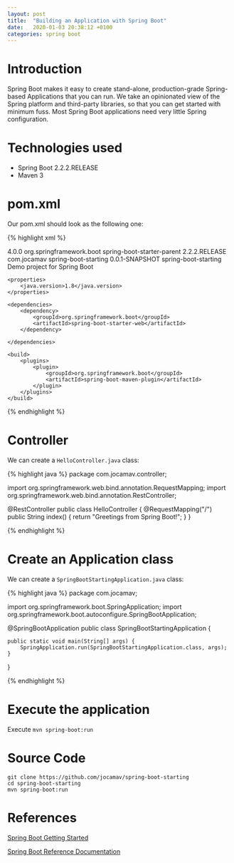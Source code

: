 ```yaml
---
layout: post
title:  "Building an Application with Spring Boot"
date:   2020-01-03 20:38:12 +0100
categories: spring boot
---
```


# Introduction

Spring Boot makes it easy to create stand-alone, production-grade Spring-based Applications that you can run. We take an opinionated view of the Spring platform and third-party libraries, so that you can get started with minimum fuss. Most Spring Boot applications need very little Spring configuration.

# Technologies used

* Spring Boot 2.2.2.RELEASE
* Maven 3

# pom.xml

Our pom.xml should look as the following one:

{% highlight xml %}

<?xml version="1.0" encoding="UTF-8"?>
<project xmlns="http://maven.apache.org/POM/4.0.0" xmlns:xsi="http://www.w3.org/2001/XMLSchema-instance"
         xsi:schemaLocation="http://maven.apache.org/POM/4.0.0 https://maven.apache.org/xsd/maven-4.0.0.xsd">
    <modelVersion>4.0.0</modelVersion>
    <parent>
        <groupId>org.springframework.boot</groupId>
        <artifactId>spring-boot-starter-parent</artifactId>
        <version>2.2.2.RELEASE</version>
        <relativePath/> <!-- lookup parent from repository -->
    </parent>
    <groupId>com.jocamav</groupId>
    <artifactId>spring-boot-starting</artifactId>
    <version>0.0.1-SNAPSHOT</version>
    <name>spring-boot-starting</name>
    <description>Demo project for Spring Boot</description>

    <properties>
        <java.version>1.8</java.version>
    </properties>

    <dependencies>
        <dependency>
            <groupId>org.springframework.boot</groupId>
            <artifactId>spring-boot-starter-web</artifactId>
        </dependency>

    </dependencies>

    <build>
        <plugins>
            <plugin>
                <groupId>org.springframework.boot</groupId>
                <artifactId>spring-boot-maven-plugin</artifactId>
            </plugin>
        </plugins>
    </build>

</project>

{% endhighlight %}

# Controller

We can create a `HelloController.java` class:

{% highlight java %}
package com.jocamav.controller;

import org.springframework.web.bind.annotation.RequestMapping;
import org.springframework.web.bind.annotation.RestController;

@RestController
public class HelloController {
    @RequestMapping("/")
    public String index() {
        return "Greetings from Spring Boot!";
    }
}

{% endhighlight %}

# Create an Application class

We can create a `SpringBootStartingApplication.java` class:

{% highlight java %}
package com.jocamav;

import org.springframework.boot.SpringApplication;
import org.springframework.boot.autoconfigure.SpringBootApplication;

@SpringBootApplication
public class SpringBootStartingApplication {

    public static void main(String[] args) {
        SpringApplication.run(SpringBootStartingApplication.class, args);
    }

}

{% endhighlight %}

# Execute the application

Execute `mvn spring-boot:run`

# Source Code

```
git clone https://github.com/jocamav/spring-boot-starting
cd spring-boot-starting
mvn spring-boot:run
```

# References

[Spring Boot Getting Started][spring-guide]

[Spring Boot Reference Documentation][spring-boot-doc]


[spring-guide]: https://spring.io/guides/gs/spring-boot/
[spring-boot-doc]: https://docs.spring.io/spring-boot/docs/2.2.2.RELEASE/reference/html/
